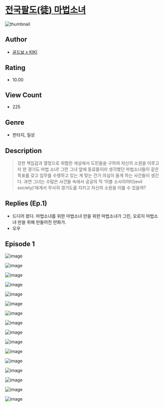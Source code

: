 # [전국팔도(徒) 마법소녀](https://comic.naver.com/challenge/list?titleId=811283)
![thumbnail](https://image-comic.pstatic.net/user_contents_data/challenge_comic/2023/05/25/357435/upload_7363779454858977584_480x623.jpeg)

## Author
- [골드뵤 x KIKI](https://comic.naver.com/artistTitle?id=357435)

## Rating
- 10.00

## View Count
- 225

## Genre
- 판타지, 일상

## Description
> 강한 책임감과 열정으로 위험한 세상에서 도민들을 구하여 자신의 소원을 이루고자 한 경기도 마법 소녀! 그런 그녀 앞에 동료들이라 생각했던 마법소녀들이 같은 목표를 갖고 임무를 수행하고 있는 게 맞는 건가 의심이 들게 하는 사건들이 생긴다. 과연 그녀는 수많은 사건들 속에서 공공의 적 ‘이블 소사이어티(evil society)’에게서 무사히 경기도를 지키고 자신의 소원을 이룰 수 있을까?

## Replies (Ep.1)
- 드디어 왔다. 마법소녀를 위한 마법소녀 만을 위한 마법소녀가 그린, 오로지 마법소녀 만을 위해 만들어진 만화가.
- 오우

## Episode 1
![image](https://image-comic.pstatic.net/user_contents_data/challenge_comic/2023/05/25/357435/upload_3691091532940980581.jpeg)

![image](https://image-comic.pstatic.net/user_contents_data/challenge_comic/2023/05/25/357435/upload_7364851285459363174.jpeg)

![image](https://image-comic.pstatic.net/user_contents_data/challenge_comic/2023/05/25/357435/upload_7077234612903163187.jpeg)

![image](https://image-comic.pstatic.net/user_contents_data/challenge_comic/2023/05/25/357435/upload_4050251399902343265.jpeg)

![image](https://image-comic.pstatic.net/user_contents_data/challenge_comic/2023/05/25/357435/upload_7003718877471716913.jpeg)

![image](https://image-comic.pstatic.net/user_contents_data/challenge_comic/2023/05/25/357435/upload_7075545557606032694.jpeg)

![image](https://image-comic.pstatic.net/user_contents_data/challenge_comic/2023/05/25/357435/upload_4062921097303306341.jpeg)

![image](https://image-comic.pstatic.net/user_contents_data/challenge_comic/2023/05/25/357435/upload_3617858770604144691.jpeg)

![image](https://image-comic.pstatic.net/user_contents_data/challenge_comic/2023/05/25/357435/upload_7018126864889951793.jpeg)

![image](https://image-comic.pstatic.net/user_contents_data/challenge_comic/2023/05/25/357435/upload_7076333928918298979.jpeg)

![image](https://image-comic.pstatic.net/user_contents_data/challenge_comic/2023/05/25/357435/upload_3617860793580794929.jpeg)

![image](https://image-comic.pstatic.net/user_contents_data/challenge_comic/2023/05/25/357435/upload_3991095508912519011.jpeg)

![image](https://image-comic.pstatic.net/user_contents_data/challenge_comic/2023/05/25/357435/upload_3545002948301305189.jpeg)

![image](https://image-comic.pstatic.net/user_contents_data/challenge_comic/2023/05/25/357435/upload_4049971063091979570.jpeg)

![image](https://image-comic.pstatic.net/user_contents_data/challenge_comic/2023/05/25/357435/upload_7219888336016073314.jpeg)

![image](https://image-comic.pstatic.net/user_contents_data/challenge_comic/2023/05/25/357435/upload_3977576103634363961.jpeg)
